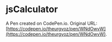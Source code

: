 # jsCalculator

A Pen created on CodePen.io. Original URL: [https://codepen.io/theurgyoz/pen/WNdOwvW](https://codepen.io/theurgyoz/pen/WNdOwvW).

